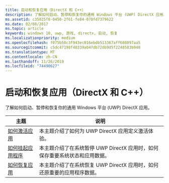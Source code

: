 ```yaml
---
title: 启动和恢复应用（DirectX 和 C++）
description: 了解如何启动、暂停和恢复你的通用 Windows 平台 (UWP) DirectX 应用。
ms.assetid: c35025f8-0450-2f61-fe84-070fd7379622
ms.date: 02/08/2017
ms.topic: article
keywords: windows 10, uwp, 游戏, directx, 启动, 恢复
ms.localizationpriority: medium
ms.openlocfilehash: f075b50c3f943ec016ebdb513367aff680897aa5
ms.sourcegitcommit: c5dc47198f40339a047db72db9d5f2248583b948
ms.translationtype: MT
ms.contentlocale: zh-CN
ms.lasthandoff: 11/26/2019
ms.locfileid: "74490627"
---
```

# <a name="launching-and-resuming-apps-directx-and-c"></a>启动和恢复应用（DirectX 和 C++）

了解如何启动、暂停和恢复你的通用 Windows 平台 (UWP) DirectX 应用。

|主题|说明|
|-|-|
|[如何激活应用](how-to-activate-an-app-directx-and-cpp.md)|本主题介绍了如何为 UWP DirectX 应用定义激活体验。|
|[如何挂起应用程序](how-to-suspend-an-app-directx-and-cpp.md)|本主题介绍了在系统暂停 UWP DirectX 应用时，如何保存重要系统状态和应用数据。|
|[如何恢复应用](how-to-resume-an-app-directx-and-cpp.md)|本主题介绍了在系统恢复 UWP DirectX 应用时，如何还原重要的应用程序数据。|